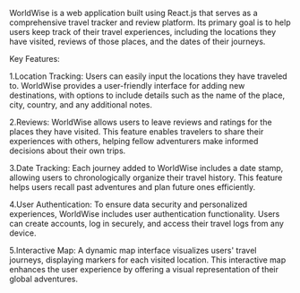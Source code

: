 WorldWise is a web application built using React.js that serves as a comprehensive travel tracker and review platform.
Its primary goal is to help users keep track of their travel experiences, including the locations they have visited, 
reviews of those places, and the dates of their journeys.

Key Features:

1.Location Tracking: Users can easily input the locations they have traveled to. WorldWise provides a user-friendly interface for adding new destinations,
with options to include details such as the name of the place, city, country, and any additional notes.

2.Reviews: WorldWise allows users to leave reviews and ratings for the places they have visited.
This feature enables travelers to share their experiences with others, helping fellow adventurers make informed decisions about their own trips.

3.Date Tracking: Each journey added to WorldWise includes a date stamp, allowing users to chronologically organize their travel history.
This feature helps users recall past adventures and plan future ones efficiently.

4.User Authentication: To ensure data security and personalized experiences, WorldWise includes user authentication functionality. 
Users can create accounts, log in securely, and access their travel logs from any device.

5.Interactive Map: A dynamic map interface visualizes users' travel journeys, displaying markers for each visited location. 
This interactive map enhances the user experience by offering a visual representation of their global adventures.

